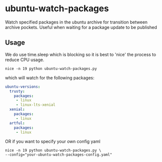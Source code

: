 # ubuntu-watch-packages
Watch specified packages in the ubuntu archive for transition between  
archive pockets. Useful when waiting for a package update to be published

## Usage

We do use time.sleep which is blocking so it is best to 'nice'
the process to reduce CPU usage.

```
nice -n 19 python ubuntu-watch-packages.py
```

which will watch for the following packages:

```yaml
ubuntu-versions:
  trusty:
    packages:
     - linux
     - linux-lts-xenial
  xenial:
    packages:
     - linux
  artful:
    packages:
     - linux
```

OR if you want to specify your own config yaml

```
nice -n 19 python ubuntu-watch-packages.py \
--config="your-ubuntu-watch-packages-config.yaml"
```
